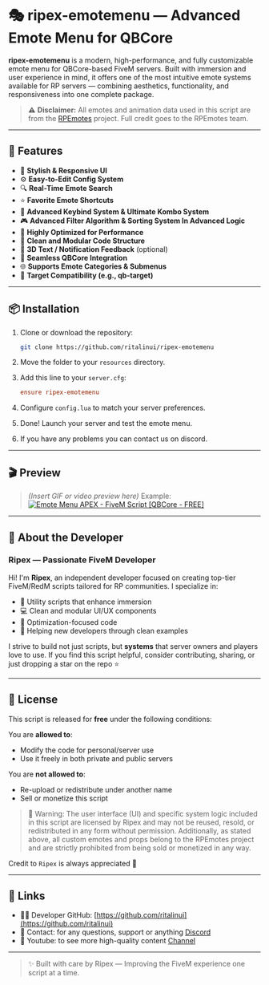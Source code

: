 # 🎭 ripex-emotemenu — Advanced Emote Menu for QBCore

**ripex-emotemenu** is a modern, high-performance, and fully customizable emote menu for QBCore-based FiveM servers. Built with immersion and user experience in mind, it offers one of the most intuitive emote systems available for RP servers — combining aesthetics, functionality, and responsiveness into one complete package.

> ⚠️ **Disclaimer:** All emotes and animation data used in this script are from the [RPEmotes]() project. Full credit goes to the RPEmotes team.

---

## 🚀 Features

* 🎨 **Stylish & Responsive UI**
* ⚙️ **Easy-to-Edit Config System**
* 🔍 **Real-Time Emote Search**
* ⭐ **Favorite Emote Shortcuts**
* 🔁 **Advanced Keybind System & Ultimate Kombo System**
* 🎮 **Advanced Filter Algorithm & Sorting System In Advanced Logic**
* 🚀 **Highly Optimized for Performance**
* 🧱 **Clean and Modular Code Structure**
* 💬 **3D Text / Notification Feedback** (optional)
* 🧩 **Seamless QBCore Integration**
* 🌐 **Supports Emote Categories & Submenus**
* 🎯 **Target Compatibility (e.g., qb-target)**

---

## 📦 Installation

1. Clone or download the repository:

   ```bash
   git clone https://github.com/ritalinui/ripex-emotemenu
   ```
2. Move the folder to your `resources` directory.
3. Add this line to your `server.cfg`:

   ```cfg
   ensure ripex-emotemenu
   ```
4. Configure `config.lua` to match your server preferences.
5. Done! Launch your server and test the emote menu.
6. If you have any problems you can contact us on discord. 

---

## 🎬 Preview

> *(Insert GIF or video preview here)*
> Example:
[![Emote Menu APEX - FiveM Script [QBCore - FREE]](https://ytcards.demolab.com/?id=4wfEa0emkuw&title=Emote+Menu+APEX+-+FiveM+Script+[QBCore-Free].&lang=en&timestamp=1742816613&background_color=%230d1117&title_color=%23ffffff&stats_color=%23dedede&max_title_lines=1&width=250&border_radius=5&duration=587 "Emote Menu APEX - FiveM Script [QBCore - FREE]")](https://www.youtube.com/watch?v=4wfEa0emkuw)

---

## 👤 About the Developer

### Ripex — Passionate FiveM Developer

Hi! I'm **Ripex**, an independent developer focused on creating top-tier FiveM/RedM scripts tailored for RP communities. I specialize in:

* 🔧 Utility scripts that enhance immersion
* 💻 Clean and modular UI/UX components
* 🎯 Optimization-focused code
* 🧠 Helping new developers through clean examples

I strive to build not just scripts, but **systems** that server owners and players love to use. If you find this script helpful, consider contributing, sharing, or just dropping a star on the repo ⭐

---

## 📃 License

This script is released for **free** under the following conditions:

You are **allowed to**:

* Modify the code for personal/server use
* Use it freely in both private and public servers

You are **not allowed to**:

* Re-upload or redistribute under another name
* Sell or monetize this script
> 🛑 Warning: The user interface (UI) and specific system logic included in this script are licensed by Ripex and may not be reused, resold, or redistributed in any form without permission. Additionally, as stated above, all custom emotes and props belong to the RPEmotes project and are strictly prohibited from being sold or monetized in any way.

Credit to `Ripex` is always appreciated 💖

---

## 🔗 Links

* 🧑‍💻 Developer GitHub: [https://github.com/ritalinui](https://github.com/ritalinui)
* 💬 Contact: for any questions, support or anything [Discord](https://discord.gg/ShAVkSFnXQ)
* 🎥 Youtube: to see more high-quality content [Channel](https://www.youtube.com/@ripexv)

---

> ✨ Built with care by Ripex — Improving the FiveM experience one script at a time.
